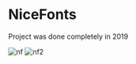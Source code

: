 # NiceFonts
Project was done completely in 2019



![nf](https://user-images.githubusercontent.com/58459400/151017739-63159a8c-2a20-4ebd-ba03-0b6e0e297343.PNG)
![nf2](https://user-images.githubusercontent.com/58459400/151017733-5d4971a8-a604-4689-902f-71e8e5a17bdd.PNG)
